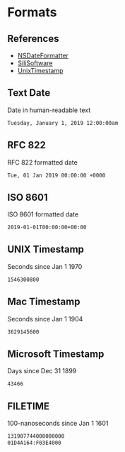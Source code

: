 # Formats

## References

- [NSDateFormatter](https://nsdateformatter.com/)
- [SiliSoftware](https://www.silisoftware.com/tools/date.php)
- [UnixTimestamp](https://www.unixtimestamp.com/)

## Text Date

Date in human-readable text

```txt
Tuesday, January 1, 2019 12:00:00am
```

## RFC 822

RFC 822 formatted date

```txt
Tue, 01 Jan 2019 00:00:00 +0000
```

## ISO 8601

ISO 8601 formatted date

```txt
2019-01-01T00:00:00+00:00
```

## UNIX Timestamp

Seconds since Jan 1 1970

```txt
1546300800
```

## Mac Timestamp

Seconds since Jan 1 1904

```txt
3629145600
```

## Microsoft Timestamp

Days since Dec 31 1899

```txt
43466
```

## FILETIME

100-nanoseconds since Jan 1 1601

```txt
131907744000000000
01D4A164:F03E4000
```
